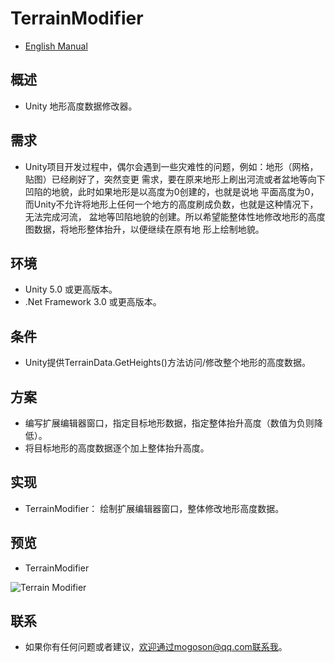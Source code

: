 ﻿# TerrainModifier
- [English Manual](./README.md)

## 概述
- Unity 地形高度数据修改器。

## 需求
- Unity项目开发过程中，偶尔会遇到一些灾难性的问题，例如：地形（网格，贴图）已经刷好了，突然变更
  需求，要在原来地形上刷出河流或者盆地等向下凹陷的地貌，此时如果地形是以高度为0创建的，也就是说地
  平面高度为0，而Unity不允许将地形上任何一个地方的高度刷成负数，也就是这种情况下，无法完成河流，
  盆地等凹陷地貌的创建。所以希望能整体性地修改地形的高度图数据，将地形整体抬升，以便继续在原有地
  形上绘制地貌。

## 环境
- Unity 5.0 或更高版本。
- .Net Framework 3.0 或更高版本。

## 条件
- Unity提供TerrainData.GetHeights()方法访问/修改整个地形的高度数据。

## 方案
- 编写扩展编辑器窗口，指定目标地形数据，指定整体抬升高度（数值为负则降低）。
- 将目标地形的高度数据逐个加上整体抬升高度。

## 实现
- TerrainModifier： 绘制扩展编辑器窗口，整体修改地形高度数据。

## 预览
- TerrainModifier

![Terrain Modifier](./Attachments/README_Image/TerrainModifier.gif)

## 联系
- 如果你有任何问题或者建议，欢迎通过mogoson@qq.com联系我。